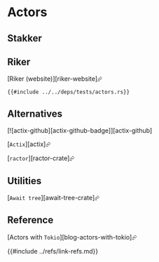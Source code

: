# Actors

## Stakker

## Riker

[Riker (website)][riker-website]⮳

```rust,editable
{{#include ../../deps/tests/actors.rs}}
```

## Alternatives

[![actix-github][actix-github-badge]][actix-github]

[`Actix`][actix]⮳

[`ractor`][ractor-crate]⮳

## Utilities

[`Await tree`][await-tree-crate]⮳

## Reference

[Actors with `Tokio`][blog-actors-with-tokio]⮳

{{#include ../refs/link-refs.md}}
